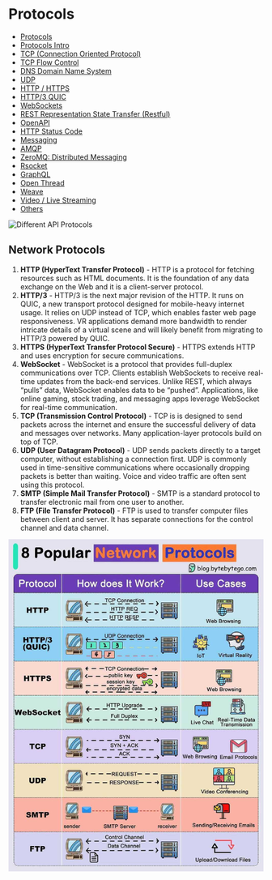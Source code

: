 # Protocols

- [Protocols](networking/protocols/intro.md)
- [Protocols Intro](protocols-intro)
- [TCP (Connection Oriented Protocol)](tcp-connection-oriented-protocol/readme.md)
- [TCP Flow Control](tcp-connection-oriented-protocol/flow-control)
- [DNS Domain Name System](dns-domain-name-system)
- [UDP](udp)
- [HTTP / HTTPS](http-https)
- [HTTP/3 QUIC](http-3-quic)
- [WebSockets](websockets)
- [REST Representation State Transfer (Restful)](rest-representational-state-transfer-restful)
- [OpenAPI](openapi)
- [HTTP Status Code](http-status-code)
- [Messaging](messaging)
- [AMQP](amqp)
- [ZeroMQ: Distributed Messaging](zeromq-distributed-messaging)
- [Rsocket](rsocket)
- [GraphQL](graphql)
- [Open Thread](openthread)
- [Weave](weave)
- [Video / Live Streaming](video-live-streaming)
- [Others](networking/protocols/others.md)

![Different API Protocols](../../media/api-protocols_page-0001.jpg)

## Network Protocols

1. **HTTP (HyperText Transfer Protocol)** - HTTP is a protocol for fetching resources such as HTML documents. It is the foundation of any data exchange on the Web and it is a client-server protocol.
2. **HTTP/3** - HTTP/3 is the next major revision of the HTTP. It runs on QUIC, a new transport protocol designed for mobile-heavy internet usage. It relies on UDP instead of TCP, which enables faster web page responsiveness. VR applications demand more bandwidth to render intricate details of a virtual scene and will likely benefit from migrating to HTTP/3 powered by QUIC.
3. **HTTPS (HyperText Transfer Protocol Secure)** - HTTPS extends HTTP and uses encryption for secure communications.
4. **WebSocket** - WebSocket is a protocol that provides full-duplex communications over TCP. Clients establish WebSockets to receive real-time updates from the back-end services. Unlike REST, which always “pulls” data, WebSocket enables data to be “pushed”. Applications, like online gaming, stock trading, and messaging apps leverage WebSocket for real-time communication.
5. **TCP (Transmission Control Protocol)** - TCP is is designed to send packets across the internet and ensure the successful delivery of data and messages over networks. Many application-layer protocols build on top of TCP.
6. **UDP (User Datagram Protocol)** - UDP sends packets directly to a target computer, without establishing a connection first. UDP is commonly used in time-sensitive communications where occasionally dropping packets is better than waiting. Voice and video traffic are often sent using this protocol.
7. **SMTP (Simple Mail Transfer Protocol)** - SMTP is a standard protocol to transfer electronic mail from one user to another.
8. **FTP (File Transfer Protocol)** - FTP is used to transfer computer files between client and server. It has separate connections for the control channel and data channel.

![Popular Network Protocols](../../media/Pasted%20image%2020240626162238.jpg)
